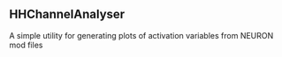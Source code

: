 HHChannelAnalyser
-----------------

A simple utility for generating plots of activation variables from NEURON mod files
